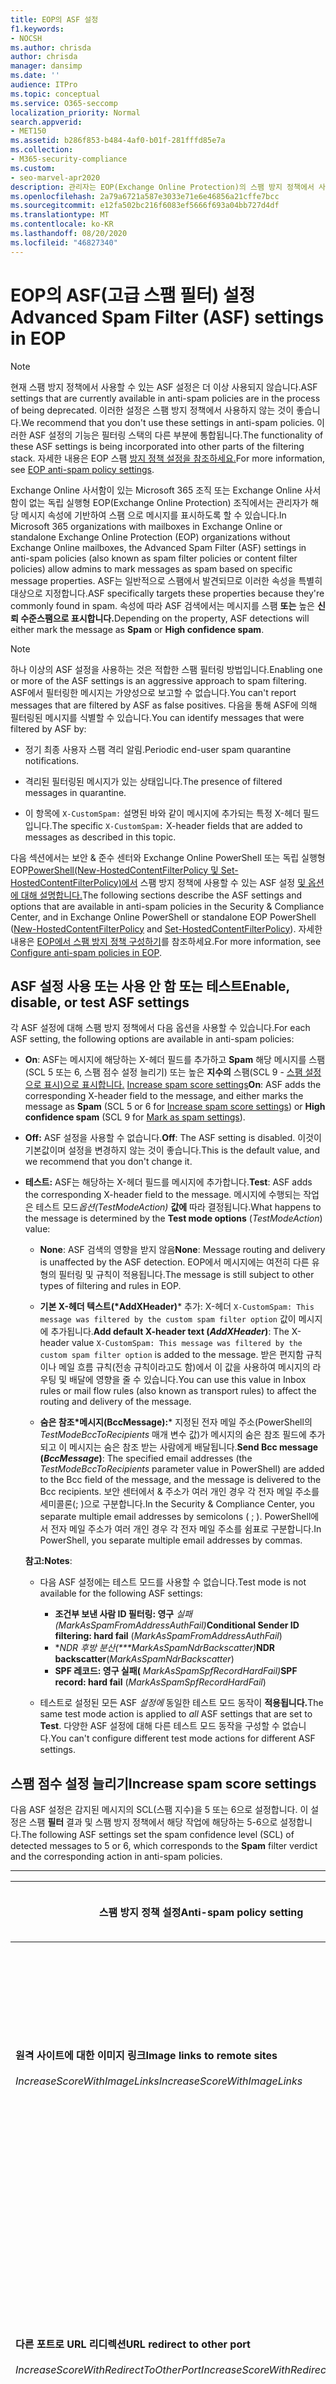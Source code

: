 ```yaml
---
title: EOP의 ASF 설정
f1.keywords:
- NOCSH
ms.author: chrisda
author: chrisda
manager: dansimp
ms.date: ''
audience: ITPro
ms.topic: conceptual
ms.service: O365-seccomp
localization_priority: Normal
search.appverid:
- MET150
ms.assetid: b286f853-b484-4af0-b01f-281fffd85e7a
ms.collection:
- M365-security-compliance
ms.custom:
- seo-marvel-apr2020
description: 관리자는 EOP(Exchange Online Protection)의 스팸 방지 정책에서 사용할 수 있는 ASF(고급 스팸 필터) 설정을 참조할 수 있습니다.
ms.openlocfilehash: 2a79a6721a587e3033e71e6e46856a21cffe7bcc
ms.sourcegitcommit: e12fa502bc216f6083ef5666f693a04bb727d4df
ms.translationtype: MT
ms.contentlocale: ko-KR
ms.lasthandoff: 08/20/2020
ms.locfileid: "46827340"
---
```

# <a name="advanced-spam-filter-asf-settings-in-eop"></a><span data-ttu-id="6b181-103">EOP의 ASF(고급 스팸 필터) 설정</span><span class="sxs-lookup"><span data-stu-id="6b181-103">Advanced Spam Filter (ASF) settings in EOP</span></span>

> [!NOTE]
> <span data-ttu-id="6b181-104">현재 스팸 방지 정책에서 사용할 수 있는 ASF 설정은 더 이상 사용되지 않습니다.</span><span class="sxs-lookup"><span data-stu-id="6b181-104">ASF settings that are currently available in anti-spam policies are in the process of being deprecated.</span></span> <span data-ttu-id="6b181-105">이러한 설정은 스팸 방지 정책에서 사용하지 않는 것이 좋습니다.</span><span class="sxs-lookup"><span data-stu-id="6b181-105">We recommend that you don't use these settings in anti-spam policies.</span></span> <span data-ttu-id="6b181-106">이러한 ASF 설정의 기능은 필터링 스택의 다른 부분에 통합됩니다.</span><span class="sxs-lookup"><span data-stu-id="6b181-106">The functionality of these ASF settings is being incorporated into other parts of the filtering stack.</span></span> <span data-ttu-id="6b181-107">자세한 내용은 EOP 스팸 [방지 정책 설정을 참조하세요.](recommended-settings-for-eop-and-office365-atp.md#eop-anti-spam-policy-settings)</span><span class="sxs-lookup"><span data-stu-id="6b181-107">For more information, see [EOP anti-spam policy settings](recommended-settings-for-eop-and-office365-atp.md#eop-anti-spam-policy-settings).</span></span>

<span data-ttu-id="6b181-108">Exchange Online 사서함이 있는 Microsoft 365 조직 또는 Exchange Online 사서함이 없는 독립 실행형 EOP(Exchange Online Protection) 조직에서는 관리자가 해당 메시지 속성에 기반하여 스팸 으로 메시지를 표시하도록 할 수 있습니다.</span><span class="sxs-lookup"><span data-stu-id="6b181-108">In Microsoft 365 organizations with mailboxes in Exchange Online or standalone Exchange Online Protection (EOP) organizations without Exchange Online mailboxes, the Advanced Spam Filter (ASF) settings in anti-spam policies (also known as spam filter policies or content filter policies) allow admins to mark messages as spam based on specific message properties.</span></span> <span data-ttu-id="6b181-109">ASF는 일반적으로 스팸에서 발견되므로 이러한 속성을 특별히 대상으로 지정합니다.</span><span class="sxs-lookup"><span data-stu-id="6b181-109">ASF specifically targets these properties because they're commonly found in spam.</span></span> <span data-ttu-id="6b181-110">속성에 따라 ASF 검색에서는 메시지를 스팸 **또는** 높은 **신뢰 수준스팸으로 표시합니다.**</span><span class="sxs-lookup"><span data-stu-id="6b181-110">Depending on the property, ASF detections will either mark the message as **Spam** or **High confidence spam**.</span></span>

> [!NOTE]
> <span data-ttu-id="6b181-111">하나 이상의 ASF 설정을 사용하는 것은 적합한 스팸 필터링 방법입니다.</span><span class="sxs-lookup"><span data-stu-id="6b181-111">Enabling one or more of the ASF settings is an aggressive approach to spam filtering.</span></span> <span data-ttu-id="6b181-112">ASF에서 필터링한 메시지는 가양성으로 보고할 수 없습니다.</span><span class="sxs-lookup"><span data-stu-id="6b181-112">You can't report messages that are filtered by ASF as false positives.</span></span> <span data-ttu-id="6b181-113">다음을 통해 ASF에 의해 필터링된 메시지를 식별할 수 있습니다.</span><span class="sxs-lookup"><span data-stu-id="6b181-113">You can identify messages that were filtered by ASF by:</span></span>
>
> - <span data-ttu-id="6b181-114">정기 최종 사용자 스팸 격리 알림.</span><span class="sxs-lookup"><span data-stu-id="6b181-114">Periodic end-user spam quarantine notifications.</span></span>
>
> - <span data-ttu-id="6b181-115">격리된 필터링된 메시지가 있는 상태입니다.</span><span class="sxs-lookup"><span data-stu-id="6b181-115">The presence of filtered messages in quarantine.</span></span>
>
> - <span data-ttu-id="6b181-116">이 항목에 `X-CustomSpam:` 설명된 바와 같이 메시지에 추가되는 특정 X-헤더 필드입니다.</span><span class="sxs-lookup"><span data-stu-id="6b181-116">The specific `X-CustomSpam:` X-header fields that are added to messages as described in this topic.</span></span>

<span data-ttu-id="6b181-117">다음 섹션에서는 보안 & 준수 센터와 Exchange Online PowerShell 또는 독립 실행형 EOP[PowerShell(New-HostedContentFilterPolicy 및 Set-HostedContentFilterPolicy)에서](https://docs.microsoft.com/powershell/module/exchange/new-hostedcontentfilterpolicy) 스팸 방지 정책에 사용할 수 있는 ASF 설정 [및 옵션에 대해 설명합니다.](https://docs.microsoft.com/powershell/module/exchange/set-hostedcontentfilterpolicy)</span><span class="sxs-lookup"><span data-stu-id="6b181-117">The following sections describe the ASF settings and options that are available in anti-spam policies in the Security & Compliance Center, and in Exchange Online PowerShell or standalone EOP PowerShell ([New-HostedContentFilterPolicy](https://docs.microsoft.com/powershell/module/exchange/new-hostedcontentfilterpolicy) and [Set-HostedContentFilterPolicy](https://docs.microsoft.com/powershell/module/exchange/set-hostedcontentfilterpolicy)).</span></span> <span data-ttu-id="6b181-118">자세한 내용은 [EOP에서 스팸 방지 정책 구성하기](configure-your-spam-filter-policies.md)를 참조하세요.</span><span class="sxs-lookup"><span data-stu-id="6b181-118">For more information, see [Configure anti-spam policies in EOP](configure-your-spam-filter-policies.md).</span></span>

## <a name="enable-disable-or-test-asf-settings"></a><span data-ttu-id="6b181-119">ASF 설정 사용 또는 사용 안 함 또는 테스트</span><span class="sxs-lookup"><span data-stu-id="6b181-119">Enable, disable, or test ASF settings</span></span>

<span data-ttu-id="6b181-120">각 ASF 설정에 대해 스팸 방지 정책에서 다음 옵션을 사용할 수 있습니다.</span><span class="sxs-lookup"><span data-stu-id="6b181-120">For each ASF setting, the following options are available in anti-spam policies:</span></span>

- <span data-ttu-id="6b181-121">**On**: ASF는 메시지에 해당하는 X-헤더 필드를 추가하고 **Spam** 해당 메시지를 스팸(SCL 5 또는 6, 스팸 점수 설정 늘리기) 또는 높은 **지수의** 스팸(SCL 9 - [스팸 설정으로 표시)으로 표시합니다.](#mark-as-spam-settings) [Increase spam score settings](#increase-spam-score-settings)</span><span class="sxs-lookup"><span data-stu-id="6b181-121">**On**: ASF adds the corresponding X-header field to the message, and either marks the message as **Spam** (SCL 5 or 6 for [Increase spam score settings](#increase-spam-score-settings)) or **High confidence spam** (SCL 9 for [Mark as spam settings](#mark-as-spam-settings)).</span></span>

- <span data-ttu-id="6b181-122">**Off:** ASF 설정을 사용할 수 없습니다.</span><span class="sxs-lookup"><span data-stu-id="6b181-122">**Off**: The ASF setting is disabled.</span></span> <span data-ttu-id="6b181-123">이것이 기본값이며 설정을 변경하지 않는 것이 좋습니다.</span><span class="sxs-lookup"><span data-stu-id="6b181-123">This is the default value, and we recommend that you don't change it.</span></span>

- <span data-ttu-id="6b181-124">**테스트:** ASF는 해당하는 X-헤더 필드를 메시지에 추가합니다.</span><span class="sxs-lookup"><span data-stu-id="6b181-124">**Test**: ASF adds the corresponding X-header field to the message.</span></span> <span data-ttu-id="6b181-125">메시지에 수행되는 작업은 테스트 모드*옵션(TestModeAction)* **값에** 따라 결정됩니다.</span><span class="sxs-lookup"><span data-stu-id="6b181-125">What happens to the message is determined by the **Test mode options** (*TestModeAction*) value:</span></span>

  - <span data-ttu-id="6b181-126">**None**: ASF 검색의 영향을 받지 않음</span><span class="sxs-lookup"><span data-stu-id="6b181-126">**None**: Message routing and delivery is unaffected by the ASF detection.</span></span> <span data-ttu-id="6b181-127">EOP에서 메시지에는 여전히 다른 유형의 필터링 및 규칙이 적용됩니다.</span><span class="sxs-lookup"><span data-stu-id="6b181-127">The message is still subject to other types of filtering and rules in EOP.</span></span>

  - <span data-ttu-id="6b181-128">**기본 X-헤더 텍스트(\*AddXHeader)**\* 추가: X-헤더 `X-CustomSpam: This message was filtered by the custom spam filter option` 값이 메시지에 추가됩니다.</span><span class="sxs-lookup"><span data-stu-id="6b181-128">**Add default X-header text (*AddXHeader*)**: The X-header value `X-CustomSpam: This message was filtered by the custom spam filter option` is added to the message.</span></span> <span data-ttu-id="6b181-129">받은 편지함 규칙이나 메일 흐름 규칙(전송 규칙이라고도 함)에서 이 값을 사용하여 메시지의 라우팅 및 배달에 영향을 줄 수 있습니다.</span><span class="sxs-lookup"><span data-stu-id="6b181-129">You can use this value in Inbox rules or mail flow rules (also known as transport rules) to affect the routing and delivery of the message.</span></span>

  - <span data-ttu-id="6b181-130">**숨은 참조\*메시지(BccMessage):**\* 지정된 전자 메일 주소(PowerShell의 *TestModeBccToRecipients* 매개 변수 값)가 메시지의 숨은 참조 필드에 추가되고 이 메시지는 숨은 참조 받는 사람에게 배달됩니다.</span><span class="sxs-lookup"><span data-stu-id="6b181-130">**Send Bcc message (*BccMessage*)**: The specified email addresses (the *TestModeBccToRecipients* parameter value in PowerShell) are added to the Bcc field of the message, and the message is delivered to the Bcc recipients.</span></span> <span data-ttu-id="6b181-131">보안 센터에서 & 주소가 여러 개인 경우 각 전자 메일 주소를 세미콜론(; )으로 구분합니다.</span><span class="sxs-lookup"><span data-stu-id="6b181-131">In the Security & Compliance Center, you separate multiple email addresses by semicolons ( ; ).</span></span> <span data-ttu-id="6b181-132">PowerShell에서 전자 메일 주소가 여러 개인 경우 각 전자 메일 주소를 쉼표로 구분합니다.</span><span class="sxs-lookup"><span data-stu-id="6b181-132">In PowerShell, you separate multiple email addresses by commas.</span></span>

  <span data-ttu-id="6b181-133">**참고:**</span><span class="sxs-lookup"><span data-stu-id="6b181-133">**Notes**:</span></span>

  - <span data-ttu-id="6b181-134">다음 ASF 설정에는 테스트 모드를 사용할 수 없습니다.</span><span class="sxs-lookup"><span data-stu-id="6b181-134">Test mode is not available for the following ASF settings:</span></span>

    - <span data-ttu-id="6b181-135">**조건부 보낸 사람 ID 필터링: 영구** *실패(MarkAsSpamFromAddressAuthFail)*</span><span class="sxs-lookup"><span data-stu-id="6b181-135">**Conditional Sender ID filtering: hard fail** (*MarkAsSpamFromAddressAuthFail*)</span></span>
    - <span data-ttu-id="6b181-136">\**NDR 후방 분산(\*\*\*MarkAsSpamNdrBackscatter)*</span><span class="sxs-lookup"><span data-stu-id="6b181-136">**NDR backscatter**(*MarkAsSpamNdrBackscatter*)</span></span>
    - <span data-ttu-id="6b181-137">**SPF 레코드: 영구 실패(** *MarkAsSpamSpfRecordHardFail)*</span><span class="sxs-lookup"><span data-stu-id="6b181-137">**SPF record: hard fail** (*MarkAsSpamSpfRecordHardFail*)</span></span>

  - <span data-ttu-id="6b181-138">테스트로 설정된 모든 ASF *설정에* 동일한 테스트 모드 동작이 **적용됩니다.**</span><span class="sxs-lookup"><span data-stu-id="6b181-138">The same test mode action is applied to *all* ASF settings that are set to **Test**.</span></span> <span data-ttu-id="6b181-139">다양한 ASF 설정에 대해 다른 테스트 모드 동작을 구성할 수 없습니다.</span><span class="sxs-lookup"><span data-stu-id="6b181-139">You can't configure different test mode actions for different ASF settings.</span></span>

## <a name="increase-spam-score-settings"></a><span data-ttu-id="6b181-140">스팸 점수 설정 늘리기</span><span class="sxs-lookup"><span data-stu-id="6b181-140">Increase spam score settings</span></span>

<span data-ttu-id="6b181-141">다음 ASF 설정은 감지된 메시지의 SCL(스팸 지수)을 5 또는 6으로 설정합니다. 이 설정은 스팸 **필터** 결과 및 스팸 방지 정책에서 해당 작업에 해당하는 5-6으로 설정합니다.</span><span class="sxs-lookup"><span data-stu-id="6b181-141">The following ASF settings set the spam confidence level (SCL) of detected messages to 5 or 6, which corresponds to the **Spam** filter verdict and the corresponding action in anti-spam policies.</span></span>

****

|<span data-ttu-id="6b181-142">스팸 방지 정책 설정</span><span class="sxs-lookup"><span data-stu-id="6b181-142">Anti-spam policy setting</span></span>|<span data-ttu-id="6b181-143">설명</span><span class="sxs-lookup"><span data-stu-id="6b181-143">Description</span></span>|<span data-ttu-id="6b181-144">X-헤더 추가됨</span><span class="sxs-lookup"><span data-stu-id="6b181-144">X-header added</span></span>|
|---|---|---|
|<span data-ttu-id="6b181-145">**원격 사이트에 대한 이미지 링크**</span><span class="sxs-lookup"><span data-stu-id="6b181-145">**Image links to remote sites**</span></span> <br/><br/> <span data-ttu-id="6b181-146">*IncreaseScoreWithImageLinks*</span><span class="sxs-lookup"><span data-stu-id="6b181-146">*IncreaseScoreWithImageLinks*</span></span>|<span data-ttu-id="6b181-147">원격 사이트(예: `<Img>` http)에 대한 HTML 태그 링크를 포함하는 메시지는 스팸으로 표시됩니다.</span><span class="sxs-lookup"><span data-stu-id="6b181-147">Messages that contain `<Img>` HTML tag links to remote sites (for example, using http) are marked as spam.</span></span>|`X-CustomSpam: Image links to remote sites`|
|<span data-ttu-id="6b181-148">**다른 포트로 URL 리디렉션**</span><span class="sxs-lookup"><span data-stu-id="6b181-148">**URL redirect to other port**</span></span> <br/><br/> <span data-ttu-id="6b181-149">*IncreaseScoreWithRedirectToOtherPort*</span><span class="sxs-lookup"><span data-stu-id="6b181-149">*IncreaseScoreWithRedirectToOtherPort*</span></span>|<span data-ttu-id="6b181-150">80(HTTP), 8080(대체 HTTP) 또는 443(HTTPS) 이외의 TCP 포트로 리디렉션되는 하이퍼링크가 포함된 메시지는 스팸으로 표시됩니다.</span><span class="sxs-lookup"><span data-stu-id="6b181-150">Message that contain hyperlinks that redirect to TCP ports other than 80 (HTTP), 8080 (alternate HTTP), or 443 (HTTPS) are marked as spam.</span></span>|`X-CustomSpam: URL redirect to other port`|
|<span data-ttu-id="6b181-151">**URL의 숫자 IP 주소**</span><span class="sxs-lookup"><span data-stu-id="6b181-151">**Numeric IP address in URL**</span></span> <br/><br/> <span data-ttu-id="6b181-152">*IncreaseScoreWithNumericIps*</span><span class="sxs-lookup"><span data-stu-id="6b181-152">*IncreaseScoreWithNumericIps*</span></span>|<span data-ttu-id="6b181-153">숫자 기반 URL(일반적으로 IP 주소)이 포함된 메시지는 스팸으로 표시됩니다.</span><span class="sxs-lookup"><span data-stu-id="6b181-153">Messages that contain numeric-based URLs (typically, IP addresses) are marked as spam.</span></span>|`X-CustomSpam: Numeric IP in URL`|
|<span data-ttu-id="6b181-154">**.biz 또는 .info 웹 사이트의 URL**</span><span class="sxs-lookup"><span data-stu-id="6b181-154">**URL to .biz or .info websites**</span></span> <br/><br/> <span data-ttu-id="6b181-155">*IncreaseScoreWithBizOrInfoUrls*</span><span class="sxs-lookup"><span data-stu-id="6b181-155">*IncreaseScoreWithBizOrInfoUrls*</span></span>|<span data-ttu-id="6b181-156">메시지 본문에 .biz 또는 .info 링크가 포함된 메시지는 스팸으로 표시됩니다.</span><span class="sxs-lookup"><span data-stu-id="6b181-156">Messages that contain .biz or .info links in the body of the message are marked as spam.</span></span>|`X-CustomSpam: URL to .biz or .info websites`|
|

## <a name="mark-as-spam-settings"></a><span data-ttu-id="6b181-157">스팸 설정으로 표시</span><span class="sxs-lookup"><span data-stu-id="6b181-157">Mark as spam settings</span></span>

<span data-ttu-id="6b181-158">다음 ASF 설정은 검색된 메시지의 SCL을 높은 **신뢰도스팸** 필터 결과 및 스팸 방지 정책에서 해당 작업에 해당하는 9로 설정합니다.</span><span class="sxs-lookup"><span data-stu-id="6b181-158">The following ASF settings set the SCL of detected messages to 9, which corresponds to the **High confidence spam** filter verdict and the corresponding action in anti-spam policies.</span></span>

****

|<span data-ttu-id="6b181-159">스팸 방지 정책 설정</span><span class="sxs-lookup"><span data-stu-id="6b181-159">Anti-spam policy setting</span></span>|<span data-ttu-id="6b181-160">설명</span><span class="sxs-lookup"><span data-stu-id="6b181-160">Description</span></span>|<span data-ttu-id="6b181-161">X-헤더 추가됨</span><span class="sxs-lookup"><span data-stu-id="6b181-161">X-header added</span></span>|
|---|---|---|
|<span data-ttu-id="6b181-162">**빈 메시지**</span><span class="sxs-lookup"><span data-stu-id="6b181-162">**Empty messages**</span></span> <br/><br/> <span data-ttu-id="6b181-163">*MarkAsSpamEmptyMessages*</span><span class="sxs-lookup"><span data-stu-id="6b181-163">*MarkAsSpamEmptyMessages*</span></span>|<span data-ttu-id="6b181-164">제목이 없고, 메시지 본문에 내용이 없고, 첨부 파일은 높은 지수의 스팸으로 표시됩니다.</span><span class="sxs-lookup"><span data-stu-id="6b181-164">Messages with no subject, no content in the message body, and no attachments are marked as high confidence spam.</span></span>|`X-CustomSpam: Empty Message`|
|<span data-ttu-id="6b181-165">**HTML의 JavaScript 또는 VBScript**</span><span class="sxs-lookup"><span data-stu-id="6b181-165">**JavaScript or VBScript in HTML**</span></span> <br/><br/> <span data-ttu-id="6b181-166">*MarkAsSpamJavaScriptInHtml*</span><span class="sxs-lookup"><span data-stu-id="6b181-166">*MarkAsSpamJavaScriptInHtml*</span></span>|<span data-ttu-id="6b181-167">HTML에서 JavaScript 또는 Visual Basic Script Edition을 사용하는 메시지는 높은 지수의 스팸으로 표시됩니다.</span><span class="sxs-lookup"><span data-stu-id="6b181-167">Messages that use JavaScript or Visual Basic Script Edition in HTML are marked as high confidence spam.</span></span> <br/><br/> <span data-ttu-id="6b181-168">이러한 스크립팅 언어는 전자 메일 메시지에서 특정 작업이 자동으로 수행되도록 하는 데 사용됩니다.</span><span class="sxs-lookup"><span data-stu-id="6b181-168">These scripting languages are used in email messages to cause specific actions to automatically occur.</span></span>|`X-CustomSpam: Javascript or VBscript tags in HTML`|
|<span data-ttu-id="6b181-169">**HTML의 Frame 또는 IFrame 태그**</span><span class="sxs-lookup"><span data-stu-id="6b181-169">**Frame or IFrame tags in HTML**</span></span> <br><br/> <span data-ttu-id="6b181-170">*MarkAsSpamFramesInHtml*</span><span class="sxs-lookup"><span data-stu-id="6b181-170">*MarkAsSpamFramesInHtml*</span></span>|<span data-ttu-id="6b181-171">포함된 태그 `<frame>` 또는 `<iframe>` HTML 태그가 포함된 메시지는 높은 신뢰도의 스팸으로 표시됩니다.</span><span class="sxs-lookup"><span data-stu-id="6b181-171">Messages that contain `<frame>` or `<iframe>` HTML tags are marked as high confidence spam.</span></span> <br/><br/> <span data-ttu-id="6b181-172">이러한 태그는 전자 메일 메시지에서 텍스트 또는 그래픽을 표시하도록 페이지 서식을 설정하는 데 사용됩니다.</span><span class="sxs-lookup"><span data-stu-id="6b181-172">These tags are used in email messages to format the page for displaying text or graphics.</span></span>|`X-CustomSpam: IFRAME or FRAME in HTML`|
|<span data-ttu-id="6b181-173">**HTML의 Object 태그**</span><span class="sxs-lookup"><span data-stu-id="6b181-173">**Object tags in HTML**</span></span> <br><br/> <span data-ttu-id="6b181-174">*MarkAsSpamObjectTagsInHtml*</span><span class="sxs-lookup"><span data-stu-id="6b181-174">*MarkAsSpamObjectTagsInHtml*</span></span>|<span data-ttu-id="6b181-175">HTML 태그가 `<object>` 포함된 메시지는 높은 신뢰도 스팸으로 표시됩니다.</span><span class="sxs-lookup"><span data-stu-id="6b181-175">Messages that contain `<object>` HTML tags are marked as high confidence spam.</span></span> <br/><br/> <span data-ttu-id="6b181-176">이 태그를 통해 플러그 인이나 응용 프로그램을 HTML 창에서 실행할 수 있습니다.</span><span class="sxs-lookup"><span data-stu-id="6b181-176">This tag allows plug-ins or applications to run in an HTML window.</span></span>|`X-CustomSpam: Object tag in html`|
|<span data-ttu-id="6b181-177">**HTML의 Embed 태그**</span><span class="sxs-lookup"><span data-stu-id="6b181-177">**Embed tags in HTML**</span></span> <br><br/> <span data-ttu-id="6b181-178">*MarkAsSpamEmbedTagsInHtml*</span><span class="sxs-lookup"><span data-stu-id="6b181-178">*MarkAsSpamEmbedTagsInHtml*</span></span>|<span data-ttu-id="6b181-179">HTML 태그가 `<embed>` 포함된 메시지는 높은 신뢰도 스팸으로 표시됩니다.</span><span class="sxs-lookup"><span data-stu-id="6b181-179">Message that contain `<embed>` HTML tags are marked as high confidence spam.</span></span> <br/><br/> <span data-ttu-id="6b181-180">이 태그를 사용하면 HTML 문서에 데이터 형식이 다른 여러 종류의 문서(예: 사운드, 동영진, 사진 등)를 포함할 수 있습니다.</span><span class="sxs-lookup"><span data-stu-id="6b181-180">This tag allows the embedding of different kinds of documents of varying data types in an HTML document (for example, sounds, movies, or pictures).</span></span>|`X-CustomSpam: Embed tag in html`|
|<span data-ttu-id="6b181-181">**HTML의 Form 태그**</span><span class="sxs-lookup"><span data-stu-id="6b181-181">**Form tags in HTML**</span></span> <br><br/> <span data-ttu-id="6b181-182">*MarkAsSpamFormTagsInHtml*</span><span class="sxs-lookup"><span data-stu-id="6b181-182">*MarkAsSpamFormTagsInHtml*</span></span>|<span data-ttu-id="6b181-183">HTML 태그가 `<form>` 포함된 메시지는 높은 신뢰도 스팸으로 표시됩니다.</span><span class="sxs-lookup"><span data-stu-id="6b181-183">Messages that contain `<form>` HTML tags are marked as high confidence spam.</span></span> <br/><br/> <span data-ttu-id="6b181-184">이 태그는 웹 사이트 양식을 만드는 데 사용됩니다.</span><span class="sxs-lookup"><span data-stu-id="6b181-184">This tag is used to create website forms.</span></span> <span data-ttu-id="6b181-185">전자 메일 광고에는 대개 받는 사람으로부터 정보를 얻기 위해 이 태그가 포함됩니다.</span><span class="sxs-lookup"><span data-stu-id="6b181-185">Email advertisements often include this tag to solicit information from the recipient.</span></span>|`X-CustomSpam: Form tag in html`|
|<span data-ttu-id="6b181-186">**HTML의 웹 버그**</span><span class="sxs-lookup"><span data-stu-id="6b181-186">**Web bugs in HTML**</span></span> <br><br/> <span data-ttu-id="6b181-187">*MarkAsSpamWebBugsInHtml*</span><span class="sxs-lookup"><span data-stu-id="6b181-187">*MarkAsSpamWebBugsInHtml*</span></span>|<span data-ttu-id="6b181-188">웹 *버그(웹* *브라우저로도*알려진 것)는 전자 메일 메시지에 메시지를 읽었는지 여부를 확인하는 데 사용되는 그래픽 요소(보통 1픽셀에서 작은 크기)입니다.</span><span class="sxs-lookup"><span data-stu-id="6b181-188">A *web bug* (also known as a *web beacon*) is a graphic element (often as small as one pixel by one pixel) that's used in email messages to determine whether the message was read.</span></span> <br/><br/> <span data-ttu-id="6b181-189">웹 버그가 포함된 메시지는 높은 신뢰도의 스팸으로 표시됩니다.</span><span class="sxs-lookup"><span data-stu-id="6b181-189">Messages that contains web bugs are marked as high confidence spam.</span></span> <br/><br/> <span data-ttu-id="6b181-190">적법한 뉴스레터는 웹 버그를 사용할 수 있지만, 개인 정보 대신 대부분의 경우에는 이 방법을 고려합니다.</span><span class="sxs-lookup"><span data-stu-id="6b181-190">Legitimate newsletters might use web bugs, although many consider this an invasion of privacy.</span></span> |`X-CustomSpam: Web bug`|
|<span data-ttu-id="6b181-191">**민감한 단어 목록 적용**</span><span class="sxs-lookup"><span data-stu-id="6b181-191">**Apply sensitive word list**</span></span> <br><br/> <span data-ttu-id="6b181-192">*MarkAsSpamSensitiveWordList*</span><span class="sxs-lookup"><span data-stu-id="6b181-192">*MarkAsSpamSensitiveWordList*</span></span>|<span data-ttu-id="6b181-193">Microsoft에서는 비속이 용도로 저하될 수 있는 메시지와 연결된 동적이면서 편집할 수 없는 단어 목록을 유지합니다.</span><span class="sxs-lookup"><span data-stu-id="6b181-193">Microsoft maintains a dynamic but non-editable list of words that are associated with potentially offensive messages.</span></span> <br/><br/> <span data-ttu-id="6b181-194">제목 또는 메시지 본문에 있는 민감한 단어 목록의 단어가 포함된 메시지는 높은 지수의 스팸으로 표시됩니다.</span><span class="sxs-lookup"><span data-stu-id="6b181-194">Messages that contain words from the sensitive word list in the subject or message body are marked as high confidence spam.</span></span>|`X-CustomSpam: Sensitive word in subject/body`|
|<span data-ttu-id="6b181-195">**SPF 레코드: 영구 실패**</span><span class="sxs-lookup"><span data-stu-id="6b181-195">**SPF record: hard fail**</span></span> <br><br/> <span data-ttu-id="6b181-196">*MarkAsSpamSpfRecordHardFail*</span><span class="sxs-lookup"><span data-stu-id="6b181-196">*MarkAsSpamSpfRecordHardFail*</span></span>|<span data-ttu-id="6b181-197">원본 전자 메일 도메인에 대한 DNS의 SPF SPF(Sender Policy Framework) 레코드에 지정되지 않은 IP 주소에서 전송된 메시지는 높은 지수의 스팸으로 표시됩니다.</span><span class="sxs-lookup"><span data-stu-id="6b181-197">Messages sent from an IP address that isn't specified in the SPF Sender Policy Framework (SPF) record in DNS for the source email domain are marked as high confidence spam.</span></span> <br/><br/> <span data-ttu-id="6b181-198">이 설정에는 테스트 모드를 사용할 수 없습니다.</span><span class="sxs-lookup"><span data-stu-id="6b181-198">Test mode is not available for this setting.</span></span>|`X-CustomSpam: SPF Record Fail`|
|<span data-ttu-id="6b181-199">**조건부 보낸 사람 ID 필터링: 영구 실패**</span><span class="sxs-lookup"><span data-stu-id="6b181-199">**Conditional Sender ID filtering: hard fail**</span></span> <br><br/> <span data-ttu-id="6b181-200">*MarkAsSpamFromAddressAuthFail*</span><span class="sxs-lookup"><span data-stu-id="6b181-200">*MarkAsSpamFromAddressAuthFail*</span></span>|<span data-ttu-id="6b181-201">조건부 보낸 사람 ID 검사에서 영구 실패가 발생한 메시지는 스팸으로 표시됩니다.</span><span class="sxs-lookup"><span data-stu-id="6b181-201">Messages that hard fail a conditional Sender ID check are marked as spam.</span></span> <br/><br/> <span data-ttu-id="6b181-202">이 설정은 SPF 검사와 보낸 사람 ID 검사가 하나로 된 형성하여 보낸 사람이 위조된 메시지 헤더를 차단합니다.</span><span class="sxs-lookup"><span data-stu-id="6b181-202">This setting combines an SPF check with a Sender ID check to help protect against message headers that contain forged senders.</span></span> <br/><br/> <span data-ttu-id="6b181-203">이 설정에는 테스트 모드를 사용할 수 없습니다.</span><span class="sxs-lookup"><span data-stu-id="6b181-203">Test mode is not available for this setting.</span></span>|`X-CustomSpam: SPF From Record Fail`|
|<span data-ttu-id="6b181-204">**NDR 후방 분산**</span><span class="sxs-lookup"><span data-stu-id="6b181-204">**NDR backscatter**</span></span> <br><br/> <span data-ttu-id="6b181-205">*MarkAsSpamNdrBackscatter*</span><span class="sxs-lookup"><span data-stu-id="6b181-205">*MarkAsSpamNdrBackscatter*</span></span>|<span data-ttu-id="6b181-206">*후방 분산은 전자* 메일 메시지의 위조된 보낸 사람이 NDR 또는 반송 메시지라고도 함)이 필요 없는 것입니다.</span><span class="sxs-lookup"><span data-stu-id="6b181-206">*Backscatter* is useless non-delivery reports (also known as NDRs or bounce messages) caused by forged senders in email messages.</span></span> <span data-ttu-id="6b181-207">자세한 내용은 [후방 분산 메시지 및 EOP를 참조하세요.](backscatter-messages-and-eop.md)</span><span class="sxs-lookup"><span data-stu-id="6b181-207">For more information, see [Backscatter messages and EOP](backscatter-messages-and-eop.md).</span></span> <br/><br/> <span data-ttu-id="6b181-208">다음 환경에서는 합법적인 NDR이 배달되고 후방 분산 터터가 스팸으로 표시되므로 이 설정을 구성할 필요가 없습니다.</span><span class="sxs-lookup"><span data-stu-id="6b181-208">You don't need to configure this setting in the following environments, because legitimate NDRs are delivered, and backscatter is marked as spam:</span></span> <ul><li><span data-ttu-id="6b181-209">Exchange Online 사서함을 사용하는 Microsoft 365 조직</span><span class="sxs-lookup"><span data-stu-id="6b181-209">Microsoft 365 organizations with Exchange Online mailboxes.</span></span></li><li><span data-ttu-id="6b181-210">EOP를 통해 아웃바운드 전자 메일을 라우팅하는 *온-프레미스* 전자 메일 조직</span><span class="sxs-lookup"><span data-stu-id="6b181-210">On-premises email organizations where you route *outbound* email through EOP.</span></span></li></ul><br/> <span data-ttu-id="6b181-211">온-프레미스 사서함으로 인바운드 전자 메일을 보호하는 독립 실행형 EOP 환경에서 이 설정을 켜거나 해제하면 다음과 같은 결과를 가져올 수 있습니다.</span><span class="sxs-lookup"><span data-stu-id="6b181-211">In standalone EOP environments that protect inbound email to on-premises mailboxes, turning this setting on or off has the following result:</span></span> <ul><li> <span data-ttu-id="6b181-212">**On**: Legate NDR is delivered, and backscatter is marked as spam.</span><span class="sxs-lookup"><span data-stu-id="6b181-212">**On**: Legitimate NDRs are delivered, and backscatter is marked as spam.</span></span></li><li><span data-ttu-id="6b181-213">**꺼짐:** 합법적인 NDR 및 후방 분산이 일반 스팸 필터링을 통과합니다.</span><span class="sxs-lookup"><span data-stu-id="6b181-213">**Off**: Legitimate NDRs and backscatter go through normal spam filtering.</span></span> <span data-ttu-id="6b181-214">대부분의 합법적인 NDR은 원래 메시지 보낸 사람에게 배달됩니다.</span><span class="sxs-lookup"><span data-stu-id="6b181-214">Most legitimate NDRs will be delivered to the original message sender.</span></span> <span data-ttu-id="6b181-215">전부는 아니지만 배터리는 높은 지수의 스팸으로 표시됩니다.</span><span class="sxs-lookup"><span data-stu-id="6b181-215">Some, but not all, backscatter are marked as high confidence spam.</span></span> <span data-ttu-id="6b181-216">정의에 따라 후방 분산형은 원래 보낸 사람이 아라인다면 오는 스푸핑된 보낸 사람에게만 전달될 수 있습니다.</span><span class="sxs-lookup"><span data-stu-id="6b181-216">By definition, backscatter can only be delivered to the spoofed sender, not to the original sender.</span></span></li></ul><br/> <span data-ttu-id="6b181-217">이 설정에는 테스트 모드를 사용할 수 없습니다.</span><span class="sxs-lookup"><span data-stu-id="6b181-217">Test mode is not available for this setting.</span></span>|`X-CustomSpam: Backscatter NDR`|
|
